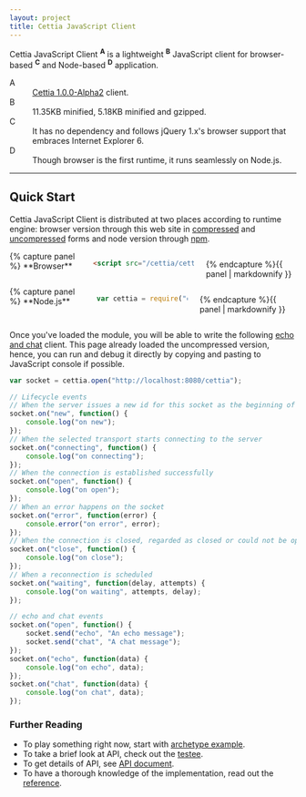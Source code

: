 ```yaml
---
layout: project
title: Cettia JavaScript Client
---
```


Cettia JavaScript Client <sup><strong>A</strong></sup> is a lightweight <sup><strong>B</strong></sup> JavaScript client for browser-based <sup><strong>C</strong></sup> and Node-based <sup><strong>D</strong></sup> application.

<dl>
    <dt>A</dt>
    <dd><a href="/projects/cettia-protocol/1.0.0-Alpha2">Cettia 1.0.0-Alpha2</a> client.</dd>
    <dt>B</dt>
    <dd>11.35KB minified, 5.18KB minified and gzipped.</dd>
    <dt>C</dt>
    <dd>It has no dependency and follows jQuery 1.x's browser support that embraces Internet Explorer 6.</dd>
    <dt>D</dt>
    <dd>Though browser is the first runtime, it runs seamlessly on Node.js.</dd>
</dl>

---

## Quick Start
Cettia JavaScript Client is distributed at two places according to runtime engine: browser version through this web site in [compressed](/projects/cettia-javascript-client/1.0.0-Alpha2/cettia.min.js) and [uncompressed](/projects/cettia-javascript-client/1.0.0-Alpha2/cettia.js) forms and node version through [npm](https://www.npmjs.com/package/cettia-client).

<div class="row">
<div class="large-6 columns">
{% capture panel %}
**Browser**

```html
<script src="/cettia/cettia.min.js"></script>
```
{% endcapture %}{{ panel | markdownify }}
</div>
<div class="large-6 columns">
{% capture panel %}
**Node.js**

```javascript
var cettia = require("cettia-client");
```
{% endcapture %}{{ panel | markdownify }}
</div>
</div>

Once you've loaded the module, you will be able to write the following [echo and chat](/projects/cettia-protocol/1.0.0-Alpha2/reference/#example) client. This page already loaded the uncompressed version, hence, you can run and debug it directly by copying and pasting to JavaScript console if possible.

```javascript
var socket = cettia.open("http://localhost:8080/cettia");

// Lifecycle events
// When the server issues a new id for this socket as the beginning of the lifecycle and the end of the previous lifecycle
socket.on("new", function() {
    console.log("on new");
});
// When the selected transport starts connecting to the server
socket.on("connecting", function() {
    console.log("on connecting");
});
// When the connection is established successfully
socket.on("open", function() {
    console.log("on open");
});
// When an error happens on the socket
socket.on("error", function(error) {
    console.error("on error", error);
});
// When the connection is closed, regarded as closed or could not be opened
socket.on("close", function() {
    console.log("on close");
});
// When a reconnection is scheduled
socket.on("waiting", function(delay, attempts) {
    console.log("on waiting", attempts, delay);
});

// echo and chat events
socket.on("open", function() {
    socket.send("echo", "An echo message");
    socket.send("chat", "A chat message");
});
socket.on("echo", function(data) {
    console.log("on echo", data);
});
socket.on("chat", function(data) {
    console.log("on chat", data);
});
```

### Further Reading

* To play something right now, start with [archetype example](https://github.com/cettia/cettia-examples/tree/master/archetype/cettia-javascript-client).
* To take a brief look at API, check out the [testee](https://github.com/cettia/cettia-javascript-client/blob/1.0.0-Alpha2/Gruntfile.js#L22-L52).
* To get details of API, see [API document](/projects/cettia-javascript-client/1.0.0-Alpha2/api/).
* To have a thorough knowledge of the implementation, read out the [reference](/projects/cettia-javascript-client/1.0.0-Alpha2/reference/).